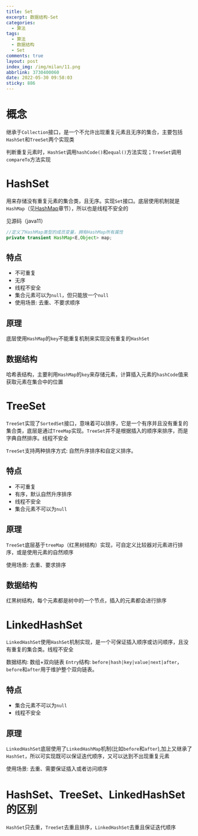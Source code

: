 ```yaml
---
title: Set
excerpt: 数据结构-Set
categories:
  - 算法
tags:
  - 算法
  - 数据结构
  - Set
comments: true
layout: post
index_img: /img/milan/11.png
abbrlink: 3730400060
date: 2022-05-30 09:58:03
sticky: 886
---
```

# 概念

继承于`Collection`接口，是一个不允许出现重复元素且无序的集合，主要包括`HashSet`和`TreeSet`两个实现类

判断重复元素时，`HashSet`调用`hashCode()`和`equal()`方法实现；`TreeSet`调用`compareTo`方法实现

# HashSet

用来存储没有重复元素的集合类，且无序。实现`Set`接口。底层使用机制就是`HashMap`（见[HashMap](1029785637.html)章节），所以也是线程不安全的

见源码（java11）

``` java
//定义了HashMap类型的成员变量，拥有HashMap所有属性
private transient HashMap<E,Object> map;
```

## 特点

* 不可重复
* 无序
* 线程不安全
* 集合元素可以为`null`，但只能放一个`null`
* 使用场景: 去重、不要求顺序

## 原理

底层使用`HashMap`的`key`不能重复机制来实现没有重复的`HashSet`

## 数据结构

哈希表结构，主要利用`HashMap`的`key`来存储元素，计算插入元素的`hashCode`值来获取元素在集合中的位置

# TreeSet

`TreeSet`实现了`SortedSet`接口，意味着可以排序，它是一个有序并且没有重复的集合类，底层是通过`TreeMap`实现。`TreeSet`并不是根据插入的顺序来排序，而是字典自然排序。线程不安全

`TreeSet`支持两种排序方式: 自然升序排序和自定义排序。

## 特点

* 不可重复
* 有序，默认自然升序排序
* 线程不安全
* 集合元素不可以为`null`

## 原理

`TreeSet`底层基于`treeMap`（红黑树结构）实现，可自定义比较器对元素进行排序，或是使用元素的自然顺序

使用场景: 去重、要求排序

## 数据结构

红黑树结构，每个元素都是树中的一个节点，插入的元素都会进行排序

# LinkedHashSet
`LinkedHashSet`使用`HashSet`机制实现，是一个可保证插入顺序或访问顺序，且没有重复的集合类。线程不安全

数据结构: 数组+双向链表
`Entry`结构: `before|hash|key|value|next|after`，`before`和`after`用于维护整个双向链表。

## 特点

* 集合元素不可以为`null`
* 线程不安全

## 原理

`LinkedHashSet`底层使用了`LinkedHashMap`机制(比如`before`和`after`),加上又继承了`HashSet`，所以可实现既可以保证迭代顺序，又可以达到不出现重复元素

使用场景: 去重、需要保证插入或者访问顺序

# HashSet、TreeSet、LinkedHashSet的区别

`HashSet`只去重，`TreeSet`去重且排序，`LinkedHashSet`去重且保证迭代顺序

